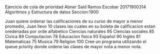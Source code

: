 Ejercicio de cola de prioridad 
Abner Said Ramos Escobar 
20171900314
Algoritmos y Estructura de datos 
Seccion:1900


Juan quiere ordenar las calificaciones de su curso de mayor a menor promedio, Juan llevo 10 clases las cuales en su 
boleta de calificacion estan oredenadas por orde alfabetico
Ciencias naturales  95
Ciencias sociales   85
Civica  89
Computacion 78
Educacion fisica 93
Español    90
Ingles 81
Matematicas   75
Musica  79
Religion  100
Cree un programa utilizando el queue priority donde ordene las clases de mayor nota a menor nota.
 

